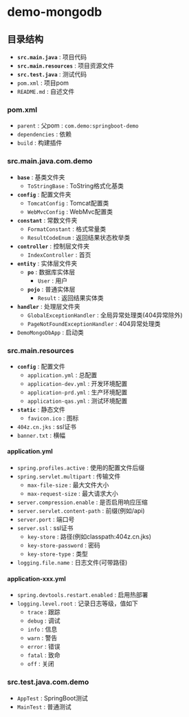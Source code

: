 # demo-mongodb

## 目录结构

- **`src.main.java`** : 项目代码
- **`src.main.resources`** : 项目资源文件
- **`src.test.java`** : 测试代码
- `pom.xml` : 项目pom
- `README.md` : 自述文件

### pom.xml

- `parent` : 父pom : `com.demo:springboot-demo`
- `dependencies` : 依赖
- `build` : 构建插件

### src.main.java.com.demo

- **`base`** : 基类文件夹
  - `ToStringBase` : ToString格式化基类
- **`config`** : 配置文件夹
  - `TomcatConfig` : Tomcat配置类
  - `WebMvcConfig` : WebMvc配置类
- **`constant`** : 常数文件夹
  - `FormatConstant` : 格式常量类
  - `ResultCodeEnum` : 返回结果状态枚举类
- **`controller`** : 控制层文件夹
  - `IndexController` : 首页
- **`entity`** : 实体层文件夹
  - **`po`** : 数据库实体层
    - `User` : 用户
  - **`pojo`** : 普通实体层
    - `Result` : 返回结果实体类
- **`handler`** : 处理层文件夹
  - `GlobalExceptionHandler` : 全局异常处理类(404异常除外)
  - `PageNotFoundExceptionHandler` : 404异常处理类
- `DemoMongoDbApp` : 启动类

### src.main.resources

- **`config`** : 配置文件
  - `application.yml` : 总配置
  - `application-dev.yml` : 开发环境配置
  - `application-prd.yml` : 生产环境配置
  - `application-qas.yml` : 测试环境配置
- **`static`** : 静态文件
  - `favicon.ico` : 图标
- `404z.cn.jks` : ssl证书
- `banner.txt` : 横幅

#### application.yml

- `spring.profiles.active` : 使用的配置文件后缀
- `spring.servlet.multipart` : 传输文件
  - `max-file-size` : 最大文件大小
  - `max-request-size` : 最大请求大小
- `server.compression.enable` : 是否启用响应压缩
- `server.servlet.content-path` : 前缀(例如/api)
- `server.port` : 端口号
- `server.ssl` : ssl证书
  - `key-store` : 路径(例如classpath:404z.cn.jks)
  - `key-store-password` : 密码
  - `key-store-type` : 类型
- `logging.file.name` : 日志文件(可带路径)

#### application-xxx.yml

- `spring.devtools.restart.enabled` : 启用热部署
- `logging.level.root` : 记录日志等级，值如下
  - `trace` : 跟踪
  - `debug` : 调试
  - `info` : 信息
  - `warn` : 警告
  - `error` : 错误
  - `fatal` : 致命
  - `off` : 关闭

### src.test.java.com.demo

- `AppTest` : SpringBoot测试
- `MainTest` : 普通测试
